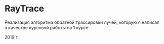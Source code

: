 # RayTrace

Реализация алгоритма обратной трассировки лучей, которую я написал в качестве курсовой работы на 1 курсе

2019 г.
